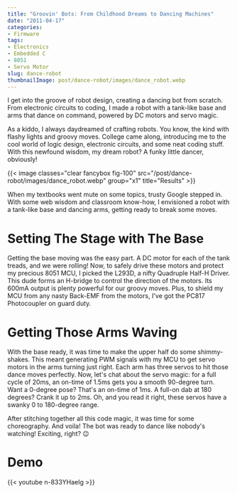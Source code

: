 ```yaml
---
title: "Groovin' Bots: From Childhood Dreams to Dancing Machines"
date: "2011-04-17"
categories:
- Firmware
tags:
- Electronics
- Embedded C
- 8051
- Servo Motor
slug: dance-robot
thumbnailImage: post/dance-robot/images/dance_robot.webp
---
```


<!-- for peek -->
I get into the groove of robot design, creating a dancing bot from scratch. From electronic 
circuits to coding, I made a robot with a tank-like base and arms that dance on command, powered 
by DC motors and servo magic.

<!--more-->
As a kiddo, I always daydreamed of crafting robots. You know, the kind with flashy lights and 
groovy moves. College came along, introducing me to the cool world of logic design, electronic 
circuits, and some neat coding stuff. With this newfound wisdom, my dream robot? A funky little 
dancer, obviously!

{{< image classes="clear fancybox fig-100" src="/post/dance-robot/images/dance_robot.webp" group="x1" title="Results" >}}

When my textbooks went mute on some topics, trusty Google stepped in. With some web wisdom and 
classroom know-how, I envisioned a robot with a tank-like base and dancing arms, getting ready to 
break some moves.

# Setting The Stage with The Base
Getting the base moving was the easy part. A DC motor for each of the tank treads, and we were 
rolling! Now, to safely drive these motors and protect my precious 8051 MCU, I picked the L293D, 
a nifty Quadruple Half-H Driver. This dude forms an H-bridge to control the direction of the motors. 
Its 600mA output is plenty powerful for our groovy moves. Plus, to shield my MCU from any nasty 
Back-EMF from the motors, I've got the PC817 Photocoupler on guard duty.

# Getting Those Arms Waving
With the base ready, it was time to make the upper half do some shimmy-shakes. This meant generating 
PWM signals with my MCU to get servo motors in the arms turning just right. Each arm has three 
servos to hit those dance moves perfectly. Now, let's chat about the servo magic: for a full cycle 
of 20ms, an on-time of 1.5ms gets you a smooth 90-degree turn. Want a 0-degree pose? That's an 
on-time of 1ms. A full-on dab at 180 degrees? Crank it up to 2ms. Oh, and you read it right, 
these servos have a swanky 0 to 180-degree range.

After stitching together all this code magic, it was time for some choreography. And voila! 
The bot was ready to dance like nobody's watching! Exciting, right? 😉


# Demo
{{< youtube n-833YHaeIg >}}

